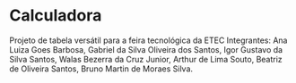 # Calculadora
Projeto de tabela versátil para a feira tecnológica da ETEC
Integrantes:
Ana Luiza Goes Barbosa,
Gabriel da Silva Oliveira dos Santos,
Igor Gustavo da Silva Santos,
Walas Bezerra da Cruz Junior,
Arthur de Lima Souto,
Beatriz de Oliveira Santos,
Bruno Martin de Moraes Silva.
